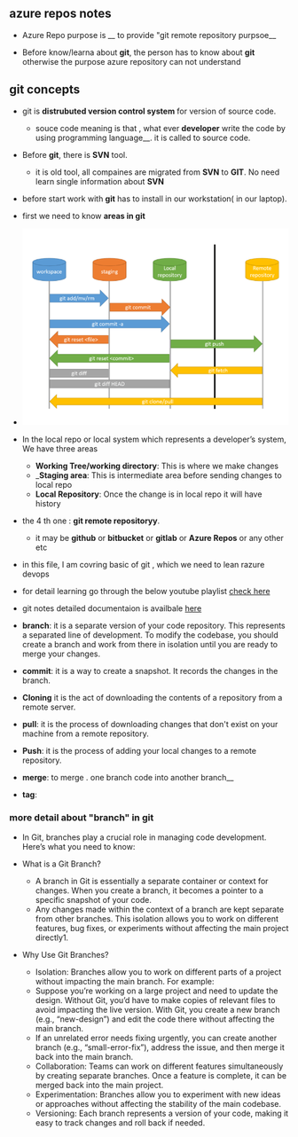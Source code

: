 ## azure repos notes

* Azure Repo purpose is __ to provide "git remote repository purpsoe__

* Before know/learna about __git__, the person has to know about __git__ otherwise the purpose azure repository can not understand


## git concepts

* git  is __distrubuted version control system__ for version of source code. 
   * souce code meaning is that , what ever __developer__ write the code by using programming language__. it is called to source code.
* Before __git__, there is __SVN__ tool.
   * it is old tool, all compaines are migrated from __SVN__ to __GIT__. No need learn single information about __SVN__

* before start work with __git__ has to install in our workstation( in our laptop).
  

* first we need to know __areas in git__

* ![areas-git](./images/git-areas-2.png "areas in git")

* In the local repo or local system which represents a developer’s system, We have three areas
  * __Working Tree/working directory__: This is where we make changes
  * ___Staging area__: This is intermediate area before sending changes to local repo
  * __Local Repository__: Once the change is in local repo it will have history

* the 4 th one : __git remote repositoryy__.
  * it may be __github__ or __bitbucket__ or __gitlab__ or __Azure Repos__ or any other etc




* in this file, I am covring basic of git ,  which we need to lean razure devops

* for detail learning go through the below youtube playlist [check here](https://www.youtube.com/watch?v=_be8L71MF58&list=PLQ0t4AtIOGpreAc397qiuApK22xaCIQfH)

* git notes detailed documentaion is availbale [here](https://www.preethi-devops.com/git-lab-exercises)


*  __branch__: it  is a separate version of your code repository. This represents a separated line of development. To modify the codebase, you should create a branch and work from there in isolation until you are ready to merge your changes.

* __commit__: it is a way to create a snapshot. It records the changes in the branch.
* __Cloning__ it  is the act of downloading the contents of a repository from a remote server.
* __pull__: it is the process of downloading changes that don't exist on your machine from a remote repository.
* __Push__: it  is the process of adding your local changes to a remote repository.
* __merge__: to merge . one branch code into another branch__
* __tag__:

### more detail about "branch" in git 

* In Git, branches play a crucial role in managing code development. Here’s what you need to know:

* What is a Git Branch?
  * A branch in Git is essentially a separate container or context for changes. When you create a branch, it becomes a pointer to a specific snapshot of your code.
  * Any changes made within the context of a branch are kept separate from other branches. This isolation allows you to work on different features, bug fixes, or experiments without affecting the main project directly1.
* Why Use Git Branches?
  * Isolation: Branches allow you to work on different parts of a project without impacting the main branch. For example:
  * Suppose you’re working on a large project and need to update the design. Without Git, you’d have to make copies of relevant files to avoid impacting the live version. With Git, you create a new branch (e.g., “new-design”) and edit the code there without affecting the main branch.
  * If an unrelated error needs fixing urgently, you can create another branch (e.g., “small-error-fix”), address the issue, and then merge it back into the main branch.
  * Collaboration: Teams can work on different features simultaneously by creating separate branches. Once a feature is complete, it can be merged back into the main project.
  * Experimentation: Branches allow you to experiment with new ideas or approaches without affecting the stability of the main codebase.
  * Versioning: Each branch represents a version of your code, making it easy to track changes and roll back if needed.

